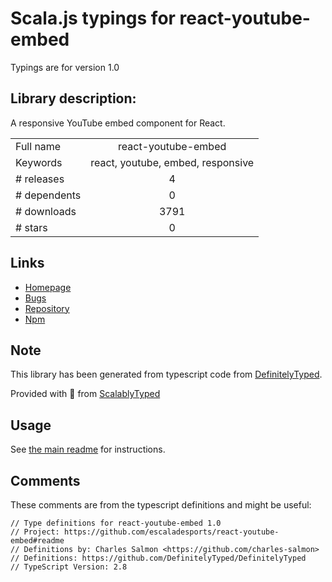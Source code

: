 
# Scala.js typings for react-youtube-embed

Typings are for version 1.0

## Library description:
A responsive YouTube embed component for React.

|                    |                 |
| ------------------ | :-------------: |
| Full name          | react-youtube-embed |
| Keywords           | react, youtube, embed, responsive |
| # releases         | 4 |
| # dependents       | 0 |
| # downloads        | 3791 |
| # stars            | 0 |

## Links
- [Homepage](https://github.com/escaladesports/react-youtube-embed#readme)
- [Bugs](https://github.com/escaladesports/react-youtube-embed/issues)
- [Repository](https://github.com/escaladesports/react-youtube-embed)
- [Npm](https://www.npmjs.com/package/react-youtube-embed)
    


## Note
This library has been generated from typescript code from [DefinitelyTyped](https://definitelytyped.org).

Provided with :purple_heart: from [ScalablyTyped](https://github.com/oyvindberg/ScalablyTyped)

## Usage
See [the main readme](../../readme.md) for instructions.

## Comments

These comments are from the typescript definitions and might be useful:
```
// Type definitions for react-youtube-embed 1.0
// Project: https://github.com/escaladesports/react-youtube-embed#readme
// Definitions by: Charles Salmon <https://github.com/charles-salmon>
// Definitions: https://github.com/DefinitelyTyped/DefinitelyTyped
// TypeScript Version: 2.8

```

